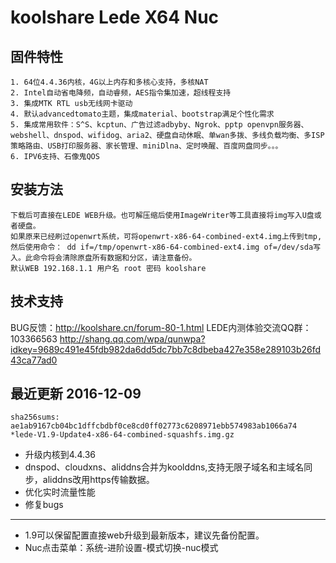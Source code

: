 koolshare Lede X64 Nuc  
===================================

## 固件特性

    1. 64位4.4.36内核，4G以上内存和多核心支持，多核NAT
    2. Intel自动省电降频，自动睿频，AES指令集加速，超线程支持
    3. 集成MTK RTL usb无线网卡驱动
    4. 默认advancedtomato主题，集成material、bootstrap满足个性化需求
    5. 集成常用软件：S^S、kcptun、广告过滤adbyby、Ngrok、pptp openvpn服务器、webshell、dnspod、wifidog、aria2、硬盘自动休眠、单wan多拨、多线负载均衡、多ISP策略路由、USB打印服务器、家长管理、miniDlna、定时唤醒、百度网盘同步。。。
    6. IPV6支持、石像鬼QOS

## 安装方法

    下载后可直接在LEDE WEB升级。也可解压缩后使用ImageWriter等工具直接将img写入U盘或者硬盘。
    如果原来已经刷过openwrt系统，可将openwrt-x86-64-combined-ext4.img上传到tmp,然后使用命令： dd if=/tmp/openwrt-x86-64-combined-ext4.img of=/dev/sda写入。此命令将会清除原盘所有数据和分区，请注意备份。
    默认WEB 192.168.1.1 用户名 root 密码 koolshare
## 技术支持

BUG反馈：<http://koolshare.cn/forum-80-1.html>     LEDE内测体验交流QQ群：103366563 <http://shang.qq.com/wpa/qunwpa?idkey=9689c491e45fdb982da6dd5dc7bb7c8dbeba427e358e289103b26fd43ca77ad0>

## 最近更新 2016-12-09
    sha256sums:
    ae1ab9167cb04bc1dffcbdbf0ce8cd0ff02773c6208971ebb574983ab1066a74 *lede-V1.9-Update4-x86-64-combined-squashfs.img.gz
* 升级内核到4.4.36
* dnspod、cloudxns、aliddns合并为koolddns,支持无限子域名和主域名同步，aliddns改用https传输数据。
* 优化实时流量性能
* 修复bugs
----------------------------------
* 1.9可以保留配置直接web升级到最新版本，建议先备份配置。
* Nuc点击菜单：系统-进阶设置-模式切换-nuc模式